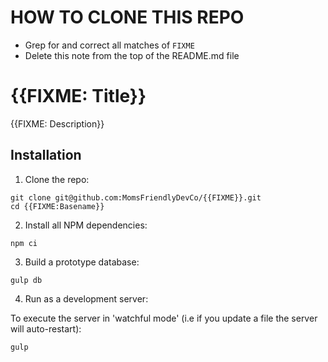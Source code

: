 HOW TO CLONE THIS REPO
======================

* Grep for and correct all matches of `FIXME`
* Delete this note from the top of the README.md file



{{FIXME: Title}}
================
{{FIXME: Description}}


Installation
------------

1. Clone the repo:

```
git clone git@github.com:MomsFriendlyDevCo/{{FIXME}}.git
cd {{FIXME:Basename}}
```


2. Install all NPM dependencies:

```
npm ci
```


3. Build a prototype database:

```
gulp db
```


4. Run as a development server:

To execute the server in 'watchful mode' (i.e if you update a file the server will auto-restart):

```
gulp
```

